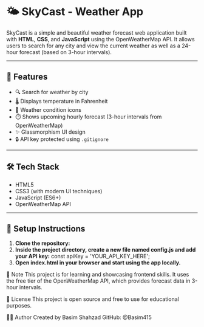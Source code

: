 # 🌤️ SkyCast - Weather App

SkyCast is a simple and beautiful weather forecast web application built with **HTML**, **CSS**, and **JavaScript** using the OpenWeatherMap API. It allows users to search for any city and view the current weather as well as a 24-hour forecast (based on 3-hour intervals).

---

## 🚀 Features

- 🔍 Search for weather by city
- 🌡️ Displays temperature in Fahrenheit
- 📸 Weather condition icons
- ⏱️ Shows upcoming hourly forecast (3-hour intervals from OpenWeatherMap)
- ✨ Glassmorphism UI design
- 🔒 API key protected using `.gitignore`

---

## 🛠️ Tech Stack

- HTML5  
- CSS3 (with modern UI techniques)  
- JavaScript (ES6+)  
- OpenWeatherMap API

---

## 🔧 Setup Instructions

1. **Clone the repository:**
2. **Inside the project directory, create a new file named config.js and add your API key:**
        const apiKey = 'YOUR_API_KEY_HERE';
3. **Open index.html in your browser and start using the app locally.**



📝 Note
This project is for learning and showcasing frontend skills. It uses the free tier of the OpenWeatherMap API, which provides forecast data in 3-hour intervals.

📄 License
This project is open source and free to use for educational purposes.


👨‍💻 Author
Created by Basim Shahzad
GitHub: @Basim415

